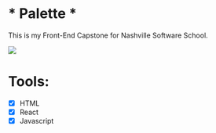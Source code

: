 # * Palette *

This is my Front-End Capstone for Nashville Software School.

![](PaletteLogo.jpg)

# Tools:

- [x] HTML 
- [x] React
- [x] Javascript 

